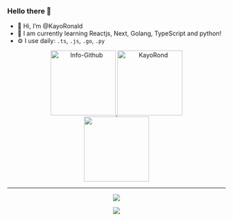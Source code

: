 ### Hello there 👋

- 👋 Hi, I’m @KayoRonald
- 🌱 I am currently learning Reactjs, Next, Golang, TypeScript and python!
- ⚙️ I use daily: `.ts`, `.js`, `.go`, `.py`


<div align="center">
  <a href="https://github.com/kayoronald?tab=repositories">
      <img height="150em" alt="Info-Github" src="http://github-readme-stats.vercel.app/api?username=KayoRonald&show_icons=true&theme=ocean_dark&include_all_commits=true&count_private=true&title_color=d81b60" height="200">
    
<img height="150em" src="https://github-readme-stats.vercel.app/api/top-langs?username=kayoronald&show_icons=true&locale=en&layout=compact&theme=ocean_dark&title_color=d81b60" alt="KayoRond" />
  </a>
<br/>
  <img height="150em" src="https://github-readme-streak-stats.herokuapp.com/?user=kayoronald&stroke=2ea043&background=171717&ring=3382ed&fire=3382ed&currStreakNum=0bd967&currStreakLabel=3382ed&sideNums=0bd967&sideLabels=3382ed&dates=0bd967&hide_border=true" />
</div>

<hr />

<p align="center">
  <a href="https://skillicons.dev">
    <img src="https://skillicons.dev/icons?i=nextjs,react,ts,js,nodejs,golang,python" />
  </a>
</p>
<p align="center">
  <a href="https://skillicons.dev">
    <img src="https://skillicons.dev/icons?i=fastapi,prisma,express,postgres,mysql,planetscale" />
  </a>
</p>
